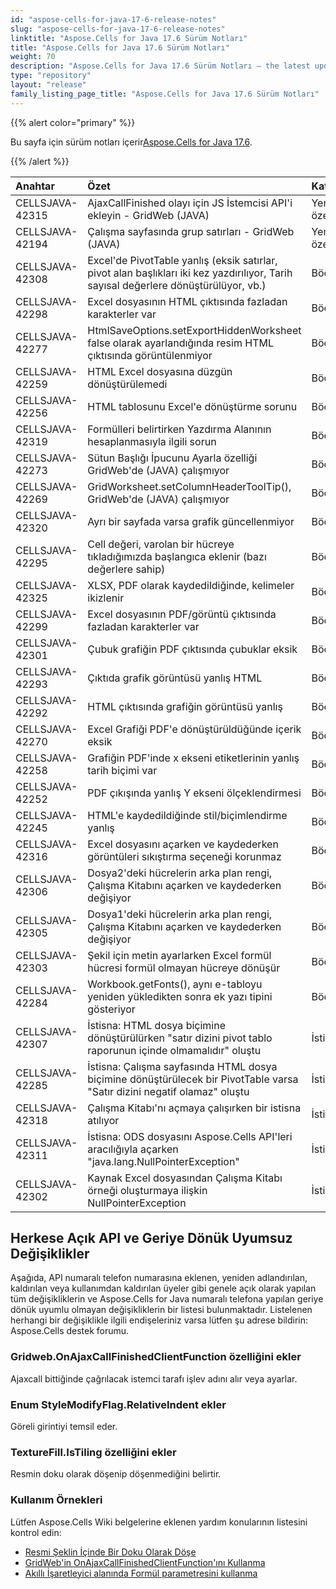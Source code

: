 ```yaml
---
id: "aspose-cells-for-java-17-6-release-notes"
slug: "aspose-cells-for-java-17-6-release-notes"
linktitle: "Aspose.Cells for Java 17.6 Sürüm Notları"
title: "Aspose.Cells for Java 17.6 Sürüm Notları"
weight: 70
description: "Aspose.Cells for Java 17.6 Sürüm Notları – the latest updates and fixes."
type: "repository"
layout: "release"
family_listing_page_title: "Aspose.Cells for Java 17.6 Sürüm Notları"
---
```

{{% alert color="primary" %}} 

 Bu sayfa için sürüm notları içerir[Aspose.Cells for Java 17.6](https://releases.aspose.com/cells/java/new-releases/aspose.cells-for-java-17.6/).

{{% /alert %}} 

|**Anahtar**|**Özet**|**Kategori**|
|:- |:- |:- |
|CELLSJAVA-42315|AjaxCallFinished olayı için JS İstemcisi API'i ekleyin - GridWeb (JAVA)|Yeni özellik|
|CELLSJAVA-42194|Çalışma sayfasında grup satırları - GridWeb (JAVA)|Yeni özellik|
|CELLSJAVA-42308|Excel'de PivotTable yanlış (eksik satırlar, pivot alan başlıkları iki kez yazdırılıyor, Tarih sayısal değerlere dönüştürülüyor, vb.)|Böcek|
|CELLSJAVA-42298|Excel dosyasının HTML çıktısında fazladan karakterler var|Böcek|
|CELLSJAVA-42277|HtmlSaveOptions.setExportHiddenWorksheet false olarak ayarlandığında resim HTML çıktısında görüntülenmiyor|Böcek|
|CELLSJAVA-42259|HTML Excel dosyasına düzgün dönüştürülemedi|Böcek|
|CELLSJAVA-42256|HTML tablosunu Excel'e dönüştürme sorunu|Böcek|
|CELLSJAVA-42319|Formülleri belirtirken Yazdırma Alanının hesaplanmasıyla ilgili sorun|Böcek|
|CELLSJAVA-42273|Sütun Başlığı İpucunu Ayarla özelliği GridWeb'de (JAVA) çalışmıyor|Böcek|
|CELLSJAVA-42269|GridWorksheet.setColumnHeaderToolTip(), GridWeb'de (JAVA) çalışmıyor|Böcek|
|CELLSJAVA-42320|Ayrı bir sayfada varsa grafik güncellenmiyor|Böcek|
|CELLSJAVA-42295|Cell değeri, varolan bir hücreye tıkladığımızda başlangıca eklenir (bazı değerlere sahip)|Böcek|
|CELLSJAVA-42325|XLSX, PDF olarak kaydedildiğinde, kelimeler ikizlenir|Böcek|
|CELLSJAVA-42299|Excel dosyasının PDF/görüntü çıktısında fazladan karakterler var|Böcek|
|CELLSJAVA-42301|Çubuk grafiğin PDF çıktısında çubuklar eksik|Böcek|
|CELLSJAVA-42293|Çıktıda grafik görüntüsü yanlış HTML|Böcek|
|CELLSJAVA-42292|HTML çıktısında grafiğin görüntüsü yanlış|Böcek|
|CELLSJAVA-42270|Excel Grafiği PDF'e dönüştürüldüğünde içerik eksik|Böcek|
|CELLSJAVA-42258|Grafiğin PDF'inde x ekseni etiketlerinin yanlış tarih biçimi var|Böcek|
|CELLSJAVA-42252|PDF çıkışında yanlış Y ekseni ölçeklendirmesi|Böcek|
|CELLSJAVA-42245|HTML'e kaydedildiğinde stil/biçimlendirme yanlış|Böcek|
|CELLSJAVA-42316|Excel dosyasını açarken ve kaydederken görüntüleri sıkıştırma seçeneği korunmaz|Böcek|
|CELLSJAVA-42306|Dosya2'deki hücrelerin arka plan rengi, Çalışma Kitabını açarken ve kaydederken değişiyor|Böcek|
|CELLSJAVA-42305|Dosya1'deki hücrelerin arka plan rengi, Çalışma Kitabını açarken ve kaydederken değişiyor|Böcek|
|CELLSJAVA-42303|Şekil için metin ayarlarken Excel formül hücresi formül olmayan hücreye dönüşür|Böcek|
|CELLSJAVA-42284|Workbook.getFonts(), aynı e-tabloyu yeniden yükledikten sonra ek yazı tipini gösteriyor|Böcek|
|CELLSJAVA-42307|İstisna: HTML dosya biçimine dönüştürülürken "satır dizini pivot tablo raporunun içinde olmamalıdır" oluştu|İstisna|
|CELLSJAVA-42285|İstisna: Çalışma sayfasında HTML dosya biçimine dönüştürülecek bir PivotTable varsa "Satır dizini negatif olamaz" oluştu|İstisna|
|CELLSJAVA-42318|Çalışma Kitabı'nı açmaya çalışırken bir istisna atılıyor|İstisna|
|CELLSJAVA-42311|İstisna: ODS dosyasını Aspose.Cells API'leri aracılığıyla açarken "java.lang.NullPointerException"|İstisna|
|CELLSJAVA-42302|Kaynak Excel dosyasından Çalışma Kitabı örneği oluşturmaya ilişkin NullPointerException|İstisna|
## **Herkese Açık API ve Geriye Dönük Uyumsuz Değişiklikler**
Aşağıda, API numaralı telefon numarasına eklenen, yeniden adlandırılan, kaldırılan veya kullanımdan kaldırılan üyeler gibi genele açık olarak yapılan tüm değişikliklerin ve Aspose.Cells for Java numaralı telefona yapılan geriye dönük uyumlu olmayan değişikliklerin bir listesi bulunmaktadır. Listelenen herhangi bir değişiklikle ilgili endişeleriniz varsa lütfen şu adrese bildirin: Aspose.Cells destek forumu.
### **Gridweb.OnAjaxCallFinishedClientFunction özelliğini ekler**
Ajaxcall bittiğinde çağrılacak istemci tarafı işlev adını alır veya ayarlar.
### **Enum StyleModifyFlag.RelativeIndent ekler**
Göreli girintiyi temsil eder.
### **TextureFill.IsTiling özelliğini ekler**
Resmin doku olarak döşenip döşenmediğini belirtir.


### **Kullanım Örnekleri**
Lütfen Aspose.Cells Wiki belgelerine eklenen yardım konularının listesini kontrol edin:

- [Resmi Şeklin İçinde Bir Doku Olarak Döşe](https://docs.aspose.com/cells/tr/java/tile-picture-as-a-texture-inside-the-shape/)
- [GridWeb'in OnAjaxCallFinishedClientFunction'ını Kullanma](https://docs.aspose.com/cells/tr/java/using-onajaxcallfinishedclientfunction-of-gridweb/)
- [Akıllı İşaretleyici alanında Formül parametresini kullanma](https://docs.aspose.com/cells/tr/java/using-formula-parameter-in-smart-marker-field/)
